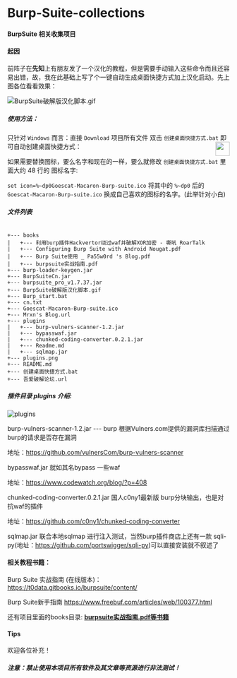 # Burp-Suite-collections

#### BurpSuite 相关收集项目

#### 起因

前阵子在**先知**上有朋友发了一个汉化的教程，但是需要手动输入这些命令而且还容易出错，故，我在此基础上写了个一键自动生成桌面快捷方式加上汉化启动。先上图各位看看效果：

![BurpSuite破解版汉化脚本.gif](https://raw.githubusercontent.com/Mr-xn/Burp-Suite-collections/master/BurpSuite%E7%A0%B4%E8%A7%A3%E7%89%88%E6%B1%89%E5%8C%96%E8%84%9A%E6%9C%AC.gif)

##### 使用方法：

只针对 `Windows` 而言：直接 `Download` 项目所有文件 双击 `创建桌面快捷方式.bat` 即可自动创建桌面快捷方式：<img src="https://raw.githubusercontent.com/Mr-xn/Burp-Suite-collections/master/Goescat-Macaron-Burp-suite.ico" width="32" height ="32" align=right />

如果需要替换图标，要么名字和现在的一样，要么就修改 `创建桌面快捷方式.bat` 里面大约 48 行的 图标名字:

```set icon=%~dp0Goescat-Macaron-Burp-suite.ico``` 将其中的 `%~dp0` 后的 `Goescat-Macaron-Burp-suite.ico` 换成自己喜欢的图标的名字。(此举针对小白)

##### 文件列表

```

+--- books
|   +--- 利用burp插件Hackvertor绕过waf并破解XOR加密 - 嘶吼 RoarTalk
|   +--- Configuring Burp Suite with Android Nougat.pdf
|   +--- Burp Suite使用 _ Pa55w0rd 's Blog.pdf
|   +--- burpsuite实战指南.pdf
+--- burp-loader-keygen.jar
+--- BurpSuiteCn.jar
+--- burpsuite_pro_v1.7.37.jar
+--- BurpSuite破解版汉化脚本.gif
+--- Burp_start.bat
+--- cn.txt
+--- Goescat-Macaron-Burp-suite.ico
+--- Mrxn's Blog.url
+--- plugins
|   +--- burp-vulners-scanner-1.2.jar
|   +--- bypasswaf.jar
|   +--- chunked-coding-converter.0.2.1.jar
|   +--- Readme.md
|   +--- sqlmap.jar
+--- plugins.png
+--- README.md
+--- 创建桌面快捷方式.bat
+--- 吾爱破解论坛.url

```
##### 插件目录 plugins 介绍:

![plugins](https://raw.githubusercontent.com/Mr-xn/Burp-Suite-collections/master/plugins.png)

burp-vulners-scanner-1.2.jar --- burp 根据Vulners.com提供的漏洞库扫描通过burp的请求是否存在漏洞  

地址：https://github.com/vulnersCom/burp-vulners-scanner 

bypasswaf.jar 就如其名bypass 一些waf 

地址：https://www.codewatch.org/blog/?p=408 

chunked-coding-converter.0.2.1.jar 国人c0ny1最新版 burp分块输出，也是对抗waf的插件 

地址：https://github.com/c0ny1/chunked-coding-converter 

sqlmap.jar 联合本地sqlmap 进行注入测试，当然burp插件商店上还有一款 sqli-py(地址：https://github.com/portswigger/sqli-py)可以直接安装就不叙述了

#### 相关教程书籍：

Burp Suite 实战指南 (在线版本)：https://t0data.gitbooks.io/burpsuite/content/ 

Burp Suite新手指南 https://www.freebuf.com/articles/web/100377.html

还有项目里面的books目录:  [**burpsuite实战指南.pdf等书籍**](https://github.com/Mr-xn/Burp-Suite-collections/tree/master/books)

#### Tips

欢迎各位补充！

##### 注意：禁止使用本项目所有软件及其文章等资源进行非法测试！

